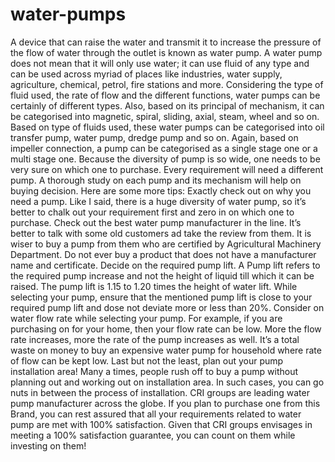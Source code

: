 # water-pumps
A device that can raise the water and transmit it to increase the pressure of the flow of water through the outlet is known as water pump. A water pump does not mean that it will only use water; it can use fluid of any type and can be used across myriad of places like industries, water supply, agriculture, chemical, petrol, fire stations and more.   Considering the type of fluid used, the rate of flow and the different functions, water pumps can be certainly of different types. Also, based on its principal of mechanism, it can be categorised into magnetic, spiral, sliding, axial, steam, wheel and so on. Based on type of fluids used, these water pumps can be categorised into oil transfer pump, water pump, dredge pump and so on. Again, based on impeller connection, a pump can be categorised as a single stage one or a multi stage one.  Because the diversity of pump is so wide, one needs to be very sure on which one to purchase. Every requirement will need a different pump. A thorough study on each pump and its mechanism will help on buying decision. Here are some more tips:  Exactly check out on why you need a pump. Like I said, there is a huge diversity of water pump, so it’s better to chalk out your requirement first and zero in on which one to purchase.  Check out the best water pump manufacturer in the line. It’s better to talk with some old customers ad take the review from them. It is wiser to buy a pump from them who are certified by Agricultural Machinery Department. Do not ever buy a product that does not have a manufacturer name and certificate.  Decide on the required pump lift. A Pump lift refers to the required pump increase and not the height of liquid till which it can be raised. The pump lift is 1.15 to 1.20 times the height of water lift. While selecting your pump, ensure that the mentioned pump lift is close to your required pump lift and dose not deviate more or less than 20%.   Consider on water flow rate while selecting your pump. For example, if you are purchasing on for your home, then your flow rate can be low. More the flow rate increases, more the rate of the pump increases as well. It’s a total waste on money to buy an expensive water pump for household where rate of flow can be kept low.   Last but not the least, plan out your pump installation area! Many a times, people rush off to buy a pump without planning out and working out on installation area. In such cases, you can go nuts in between the process of installation.   CRI groups are leading water pump manufacturer across the globe. If you plan to purchase one from this Brand, you can rest assured that all your requirements related to water pump are met with 100% satisfaction. Given that CRI groups envisages in meeting a 100% satisfaction guarantee, you can count on them while investing on them!

